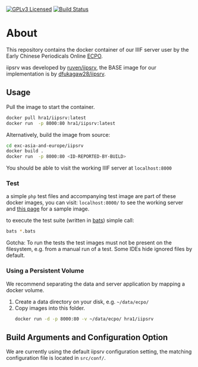 [![GPLv3 Licensed](https://img.shields.io/badge/license-GPLv3-blue.svg)](https://www.gnu.org/copyleft/gpl.html) [![Build Status](https://travis-ci.com/exc-asia-and-europe/iipsrv.svg?branch=master)](https://travis-ci.com/exc-asia-and-europe/iipsrv)

# About
This repository contains the docker container of our IIIF server user by the Early Chinese Periodicals Online [ECPO](https://uni-heidelberg.de/ecpo/).

iipsrv was developed by [ruven/iipsrv](https://github.com/ruven/iipsrv), the BASE image for our implementation is by [dfukagaw28/iipsrv](https://github.com/dfukagaw28/iipsrv).

## Usage
Pull the image to start the container.
```bash
docker pull hra1/iipsrv:latest
docker run  -p 8000:80 hra1/iipsrv:latest
```

Alternatively, build the image from source:
```bash
cd exc-asia-and-europe/iipsrv
docker build .
docker run  -p 8000:80 <ID-REPORTED-BY-BUILD>
```

You should be able to visit the working IIIF server at `localhost:8000`

### Test

a simple `php` test files and accompanying test image are part of these docker images, you can visit: `localhost:8000/` to see the working server and [this page](http://localhost:8000/cgi-bin/fcgi-bin/iipsrv.fcgi?IIIF=imageStorage%2Fecpo_new%2Fimage2.tif%2Ffull%2F!648,390/0/default.jpg) for a sample image.

to execute the test suite (written in [bats](https://github.com/bats-core/bats-core)) simple call:

```bash
bats *.bats
```

Gotcha: To run the tests the test images must not be present on the filesystem, e.g. from a manual run of a test. Some IDEs hide ignored files by default.

### Using a Persistent Volume
We recommend separating the data and server application by mapping a docker volume.
1.   Create a data directory on your disk, e.g. `~/data/ecpo/`
1.   Copy images into this folder.
     ```bash
     docker run -d -p 8000:80 -v ~/data/ecpo/ hra1/iipsrv
     ```

## Build Arguments and Configuration Option
We are currently using the default iipsrv configuration setting, the matching configuration file is located in `src/conf/`.
